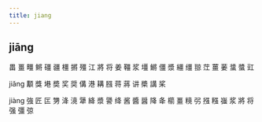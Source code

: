 ```yaml
---
title: jiang
---
```


## jiāng
畕
畺
疅
鳉
礓
疆
橿
摪
殭
江
將
将
姜
韁
浆
壃
鱂
僵
漿
繮
缰
翞
茳
薑
葁
螀
螿
豇








jiǎng
顜
獎
塂
奬
奖
奨
傋
港
耩
膙
蒋
蔣
讲
槳
講
桨








jiàng
強
匠
匞
勥
洚
滰
犟
絳
漿
謽
绛
酱
醬
醤
降
夅
櫤
畺
糡
弜
摾
糨
嵹
浆
將
将
强
彊
弶
